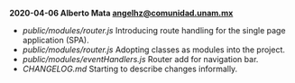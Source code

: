 **2020-04-06 Alberto Mata angelhz@comunidad.unam.mx**

-   _public/modules/router.js_ Introducing route handling for the single page application (SPA).
-   _public/modules/router.js_ Adopting classes as modules into the project.
-   _public/modules/eventHandlers.js_ Router add for navigation bar.
-   _CHANGELOG&#46;md_ Starting to describe changes informally.
